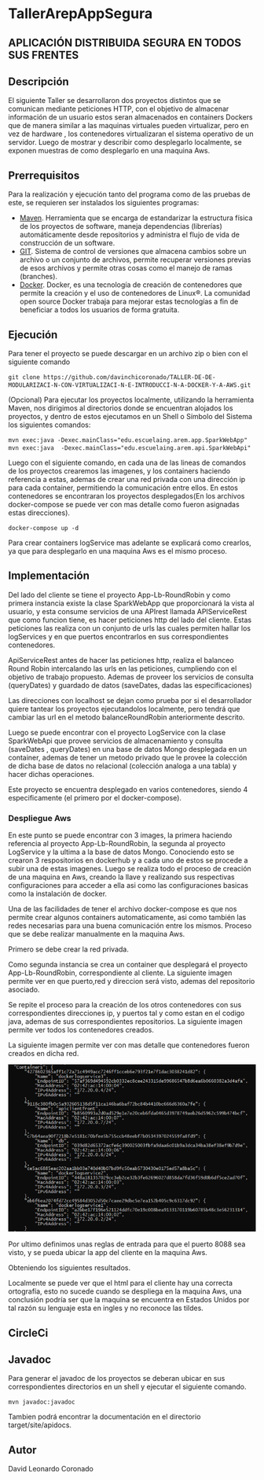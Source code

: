 # TallerArepAppSegura
## APLICACIÓN DISTRIBUIDA SEGURA EN TODOS SUS FRENTES
## Descripción 
El siguiente Taller se desarrollaron   dos proyectos distintos que se comunican mediante peticiones HTTP, con el objetivo de almacenar información de un usuario 
estos seran almacenados en containers Dockers que de manera similar a las maquinas virtuales pueden virtualizar, pero en vez de hardware , los contenedores virtualizaran el sistema operativo de un servidor. Luego de mostrar y describir como desplegarlo localmente, se exponen muestras de como desplegarlo en una maquina Aws.

## Prerrequisitos
Para la realización y ejecución tanto del programa como de las pruebas de este, se requieren ser instalados los siguientes programas:
* [Maven](https://maven.apache.org/). Herramienta que se encarga de estandarizar la estructura física de los proyectos de software, maneja dependencias (librerías) automáticamente desde repositorios y administra el flujo de vida de construcción de un software.
* [GIT](https://git-scm.com/). Sistema de control de versiones que almacena cambios sobre un archivo o un conjunto de archivos, permite recuperar versiones previas de esos archivos y permite otras cosas como el manejo de ramas (branches).
* [Docker](https://www.docker.com). Docker, es una tecnología de creación de contenedores que permite la creación y el uso de contenedores de Linux®. La comunidad open source Docker trabaja para mejorar estas tecnologías a fin de beneficiar a todos los usuarios de forma gratuita.

## Ejecución 
Para tener el proyecto se puede descargar en un archivo zip o bien con el siguiente comando 
```
git clone https://github.com/davinchicoronado/TALLER-DE-DE-MODULARIZACI-N-CON-VIRTUALIZACI-N-E-INTRODUCCI-N-A-DOCKER-Y-A-AWS.git
```

(Opcional) Para ejecutar los proyectos localmente, utilizando la herramienta Maven, nos dirigimos al directorios donde se encuentran alojados los proyectos, y dentro de estos ejecutamos en un Shell o Símbolo del Sistema los siguientes comandos:

```
mvn exec:java -Dexec.mainClass="edu.escuelaing.arem.app.SparkWebApp"
mvn exec:java  -Dexec.mainClass="edu.escuelaing.arem.api.SparkWebApi" 
```
Luego con el siguiente comando, en cada una de las lineas de comandos de los proyectos crearemos las imagenes, y los containers haciendo referencia a estas, ademas de crear una red privada con una dirección ip para cada container, permitiendo la comunicación entre ellos. En estos contenedores se encontraran los proyectos desplegados(En los archivos docker-compose se puede ver con mas detalle como fueron asignadas estas direcciones).
```
docker-compose up -d
```
Para crear containers logService mas adelante se explicará como crearlos, ya que para desplegarlo en una maquina Aws es el mismo proceso.

## Implementación

Del lado del cliente se tiene el proyecto App-Lb-RoundRobin y como primera instancia existe la clase SparkWebApp que proporcionará la vista al usuario, y esta consume servicios de una APIrest llamada APIServiceRest que como funcion tiene, es hacer peticiones http del lado del cliente.
Estas peticiones las realiza con un conjunto de urls las cuales permiten hallar los logServices y en que puertos encontrarlos en sus correspondientes contenedores.


ApiServiceRest antes de hacer las peticiones http, realiza el balanceo Round Robin intercalando las urls en las peticiones, cumpliendo con el objetivo de trabajo propuesto. Ademas de proveer los servicios de consulta (queryDates) y guardado de datos (saveDates, dadas las especificaciones)



Las direcciones con localhost se dejan como prueba por si el desarrollador quiere tantear los proyectos ejecutandolos localmente, pero tendrá que cambiar las url en el metodo  balanceRoundRobin anteriormente descrito.

Luego se puede encontrar con el proyecto LogService con la clase SparkWebApi que provee servicios de almacenamiento y consulta (saveDates , queryDates) en una base de datos Mongo desplegada en un container, ademas de tener un metodo privado que le provee la colección de dicha base de datos no relacional (colección analoga a una tabla) y hacer dichas operaciones. 



Este proyecto se encuentra desplegado en varios contenedores, siendo 4 especificamente (el primero por el docker-compose).

### Despliegue Aws

En este punto se puede encontrar con 3 images, la primera haciendo referencia al proyecto App-Lb-RoundRobin, la segunda al proyecto LogService y la ultima a la base de datos Mongo. Conociendo esto se crearon 3 respositorios en dockerhub y a cada uno de estos se procede a subir una de estas imagenes.
Luego se realiza todo el proceso de creación de una maquina en Aws, creando la llave y realizando sus respectivas configuraciones para acceder a ella asi como las configuraciones basicas como la instalación de docker.

Una de las facilidades de tener el archivo docker-compose es que nos permite crear algunos containers automaticamente, asi como también las redes necesarias para una buena comunicación entre los mismos. Proceso que se debe realizar manualmente en la maquina Aws.

Primero se debe crear la red privada. 



Como segunda instancia se crea un container que desplegará el proyecto App-Lb-RoundRobin, correspondiente al cliente. La siguiente imagen permite ver en que puerto,red y direccion será visto, ademas del repositorio asociado.



Se repite el proceso para la creación de los otros contenedores con sus correspondientes direcciones ip, y puertos tal y como estan en el codigo java, ademas de sus correspondientes repositorios. La siguiente imagen permite ver todos los contenedores creados. 



La siguiente imagen permite ver con mas detalle que contenedores fueron creados en dicha red.
<p align="center">
    <img src="https://github.com/davinchicoronado/TALLER-DE-DE-MODULARIZACI-N-CON-VIRTUALIZACI-N-E-INTRODUCCI-N-A-DOCKER-Y-A-AWS/blob/master/Img/netDates.png?raw=true" alt="Sublime's custom image"/>
</p>

Por ultimo definimos unas reglas de entrada para que el puerto 8088 sea visto, y se pueda ubicar la app del cliente en la maquina Aws.



Obteniendo los siguientes resultados.



Localmente se puede ver que el html para el cliente hay una correcta ortografía, esto no sucede cuando se despliega en la maquina Aws, una conclusión podría ser que la maquina se encuentra en Estados Unidos por tal razón su lenguaje esta en ingles y no reconoce las tildes.

## CircleCi

 ## Javadoc
 Para generar el javadoc de los proyectos se deberan ubicar en sus correspondientes directorios en un shell y ejecutar el siguiente comando.
 
```
mvn javadoc:javadoc
```
Tambien podrá encontrar la documentación en el directorio target/site/apidocs.

## Autor 
David Leonardo Coronado

